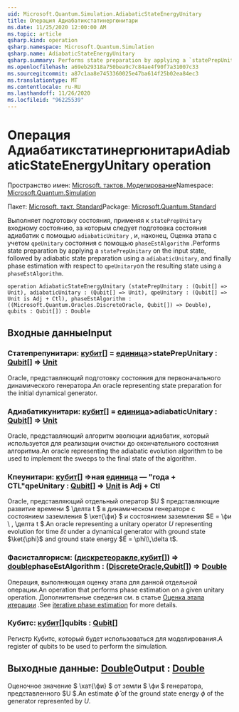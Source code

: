 ```yaml
---
uid: Microsoft.Quantum.Simulation.AdiabaticStateEnergyUnitary
title: Операция Адиабатикстатинергюнитари
ms.date: 11/25/2020 12:00:00 AM
ms.topic: article
qsharp.kind: operation
qsharp.namespace: Microsoft.Quantum.Simulation
qsharp.name: AdiabaticStateEnergyUnitary
qsharp.summary: Performs state preparation by applying a `statePrepUnitary` on the input state, followed by adiabatic state preparation using a `adiabaticUnitary`, and finally phase estimation with respect to `qpeUnitary`on the resulting state using a `phaseEstAlgorithm`.
ms.openlocfilehash: a69eb29318a750bea9c7c84ae4f90f7a31007c33
ms.sourcegitcommit: a87c1aa8e7453360025e47ba614f25b02ea84ec3
ms.translationtype: MT
ms.contentlocale: ru-RU
ms.lasthandoff: 11/26/2020
ms.locfileid: "96225539"
---
```

# <a name="adiabaticstateenergyunitary-operation"></a><span data-ttu-id="8eb1b-102">Операция Адиабатикстатинергюнитари</span><span class="sxs-lookup"><span data-stu-id="8eb1b-102">AdiabaticStateEnergyUnitary operation</span></span>

<span data-ttu-id="8eb1b-103">Пространство имен: [Microsoft. тактов. Моделирование](xref:Microsoft.Quantum.Simulation)</span><span class="sxs-lookup"><span data-stu-id="8eb1b-103">Namespace: [Microsoft.Quantum.Simulation](xref:Microsoft.Quantum.Simulation)</span></span>

<span data-ttu-id="8eb1b-104">Пакет: [Microsoft. такт. Standard](https://nuget.org/packages/Microsoft.Quantum.Standard)</span><span class="sxs-lookup"><span data-stu-id="8eb1b-104">Package: [Microsoft.Quantum.Standard](https://nuget.org/packages/Microsoft.Quantum.Standard)</span></span>


<span data-ttu-id="8eb1b-105">Выполняет подготовку состояния, применяя к `statePrepUnitary` входному состоянию, за которым следует подготовка состояния адиабатик с помощью `adiabaticUnitary` , и, наконец, Оценка этапа с учетом `qpeUnitary` состояния с помощью `phaseEstAlgorithm` .</span><span class="sxs-lookup"><span data-stu-id="8eb1b-105">Performs state preparation by applying a `statePrepUnitary` on the input state, followed by adiabatic state preparation using a `adiabaticUnitary`, and finally phase estimation with respect to `qpeUnitary`on the resulting state using a `phaseEstAlgorithm`.</span></span>

```qsharp
operation AdiabaticStateEnergyUnitary (statePrepUnitary : (Qubit[] => Unit), adiabaticUnitary : (Qubit[] => Unit), qpeUnitary : (Qubit[] => Unit is Adj + Ctl), phaseEstAlgorithm : ((Microsoft.Quantum.Oracles.DiscreteOracle, Qubit[]) => Double), qubits : Qubit[]) : Double
```


## <a name="input"></a><span data-ttu-id="8eb1b-106">Входные данные</span><span class="sxs-lookup"><span data-stu-id="8eb1b-106">Input</span></span>

### <a name="stateprepunitary--qubit--unit"></a><span data-ttu-id="8eb1b-107">Статепрепунитари: [кубит](xref:microsoft.quantum.lang-ref.qubit)[] = [единица](xref:microsoft.quantum.lang-ref.unit)></span><span class="sxs-lookup"><span data-stu-id="8eb1b-107">statePrepUnitary : [Qubit](xref:microsoft.quantum.lang-ref.qubit)[] => [Unit](xref:microsoft.quantum.lang-ref.unit)</span></span> 

<span data-ttu-id="8eb1b-108">Oracle, представляющий подготовку состояния для первоначального динамического генератора.</span><span class="sxs-lookup"><span data-stu-id="8eb1b-108">An oracle representing state preparation for the initial dynamical generator.</span></span>


### <a name="adiabaticunitary--qubit--unit"></a><span data-ttu-id="8eb1b-109">Адиабатикунитари: [кубит](xref:microsoft.quantum.lang-ref.qubit)[] = [единица](xref:microsoft.quantum.lang-ref.unit)></span><span class="sxs-lookup"><span data-stu-id="8eb1b-109">adiabaticUnitary : [Qubit](xref:microsoft.quantum.lang-ref.qubit)[] => [Unit](xref:microsoft.quantum.lang-ref.unit)</span></span> 

<span data-ttu-id="8eb1b-110">Oracle, представляющий алгоритм эволюции адиабатик, который используется для реализации очистки до окончательного состояния алгоритма.</span><span class="sxs-lookup"><span data-stu-id="8eb1b-110">An oracle representing the adiabatic evolution algorithm to be used to implement the sweeps to the final state of the algorithm.</span></span>


### <a name="qpeunitary--qubit--unit--is-adj--ctl"></a><span data-ttu-id="8eb1b-111">Кпеунитари: [кубит](xref:microsoft.quantum.lang-ref.qubit)[] =>ная [единица](xref:microsoft.quantum.lang-ref.unit)  — "года + CTL"</span><span class="sxs-lookup"><span data-stu-id="8eb1b-111">qpeUnitary : [Qubit](xref:microsoft.quantum.lang-ref.qubit)[] => [Unit](xref:microsoft.quantum.lang-ref.unit)  is Adj + Ctl</span></span>

<span data-ttu-id="8eb1b-112">Oracle, представляющий отдельный оператор $U $ представляющие развитие времени $ \делта t $ в динамическом генераторе с состоянием заземления $ \кет{\фи} $ и состоянием заземления $E = \фи \\ , \делта t $.</span><span class="sxs-lookup"><span data-stu-id="8eb1b-112">An oracle representing a unitary operator $U$ representing evolution for time $\delta t$ under a dynamical generator with ground state $\ket{\phi}$ and ground state energy $E = \phi\\,\delta t$.</span></span>


### <a name="phaseestalgorithm--discreteoraclequbit--double"></a><span data-ttu-id="8eb1b-113">Фасисталгорисм: ([дискретеоракле](xref:Microsoft.Quantum.Oracles.DiscreteOracle),[кубит](xref:microsoft.quantum.lang-ref.qubit)[]) => [double](xref:microsoft.quantum.lang-ref.double)</span><span class="sxs-lookup"><span data-stu-id="8eb1b-113">phaseEstAlgorithm : ([DiscreteOracle](xref:Microsoft.Quantum.Oracles.DiscreteOracle),[Qubit](xref:microsoft.quantum.lang-ref.qubit)[]) => [Double](xref:microsoft.quantum.lang-ref.double)</span></span> 

<span data-ttu-id="8eb1b-114">Операция, выполняющая оценку этапа для данной отдельной операции.</span><span class="sxs-lookup"><span data-stu-id="8eb1b-114">An operation that performs phase estimation on a given unitary operation.</span></span>
<span data-ttu-id="8eb1b-115">Дополнительные сведения см. в статье [Оценка этапа итерации](/quantum/libraries/characterization#iterative-phase-estimation) .</span><span class="sxs-lookup"><span data-stu-id="8eb1b-115">See [iterative phase estimation](/quantum/libraries/characterization#iterative-phase-estimation) for more details.</span></span>


### <a name="qubits--qubit"></a><span data-ttu-id="8eb1b-116">Кубитс: [кубит](xref:microsoft.quantum.lang-ref.qubit)[]</span><span class="sxs-lookup"><span data-stu-id="8eb1b-116">qubits : [Qubit](xref:microsoft.quantum.lang-ref.qubit)[]</span></span>

<span data-ttu-id="8eb1b-117">Регистр Кубитс, который будет использоваться для моделирования.</span><span class="sxs-lookup"><span data-stu-id="8eb1b-117">A register of qubits to be used to perform the simulation.</span></span>



## <a name="output--double"></a><span data-ttu-id="8eb1b-118">Выходные данные: [Double](xref:microsoft.quantum.lang-ref.double)</span><span class="sxs-lookup"><span data-stu-id="8eb1b-118">Output : [Double](xref:microsoft.quantum.lang-ref.double)</span></span>

<span data-ttu-id="8eb1b-119">Оценочное значение $ \хат{\фи} $ от земли $ \фи $ генератора, представленного $U $.</span><span class="sxs-lookup"><span data-stu-id="8eb1b-119">An estimate $\hat{\phi}$ of the ground state energy $\phi$ of the generator represented by $U$.</span></span>